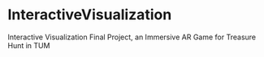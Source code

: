 # InteractiveVisualization
Interactive Visualization Final Project, an Immersive AR Game for Treasure Hunt in TUM
